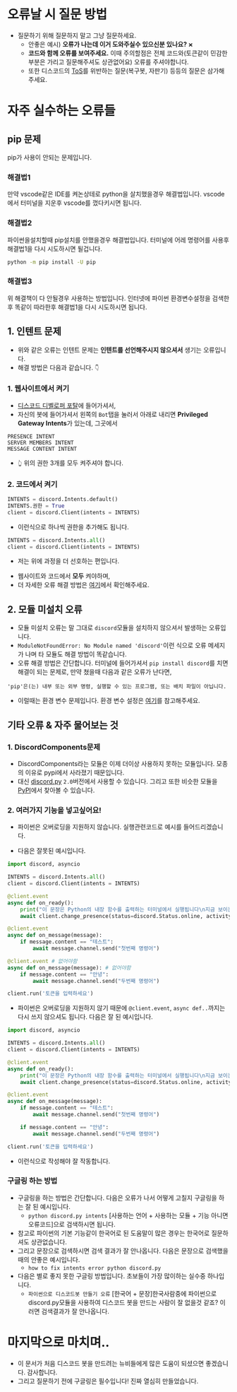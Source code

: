 # 오류날 시 질문 방법
* 질문하기 위해 질문하지 말고 그냥 질문하세요.
  - 안좋은 예시) **오류가 나는데 이거 도와주실수 있으신분 있나요?** `❌`
  - **코드와 함께 오류를 보여주세요.** 이때 주의할점은 전체 코드와(토큰같이 민감한 부분은 가리고 질문해주셔도 상관없어요) 오류를 주셔야합니다.
  - 또한 디스코드의 [ToS](https://discord.com/terms)를 위반하는 질문(복구봇, 자판기) 등등의 질문은 삼가해주세요.

# 자주 실수하는 오류들

## pip 문제
pip가 사용이 안되는 문제입니다.

### 해결법1
만약 vscode같은 IDE를 켜논상테로 python을 살치했을경우 해결법입니다.
vscode에서 터미널을 지운후 vscode를 껐다키시면 됩니다.

### 해결법2
파이썬을설치할때 pip설치를 안했을경우 해결법입니다.
터미널에 어레 명령어를 사용후 해결법1을 다시 시도하시면 될겁니다.
```cmd
python -m pip install -U pip
```

### 해결법3
위 해결책이 다 안될경우 사용하는 방법입니다.
인터넷에 파이썬 환경변수설정을 검색한후 똑같이 따라한후 해결법1을 다시 시도하시면 됩니다.

## 1. 인텐트 문제
  * 위와 같은 오류는 인텐트 문제는 **인텐트를 선언해주시지 않으셔서** 생기는 오류입니다.
  * 해결 방법은 다음과 같습니다. `👇`
  ### 1. 웹사이트에서 켜기
  * [디스코드 디벨로퍼 포탈](https://discord.com/developers/applications)에 들어가셔서,
  * 자신의 봇에 들어가셔서 왼쪽의 `Bot`탭을 눌러서 아래로 내리면 **Privileged Gateway Intents**가 있는데, 그곳에서
  ```
  PRESENCE INTENT
  SERVER MEMBERS INTENT
  MESSAGE CONTENT INTENT
  ```
  * `👆️` 위의 권한 3개를 모두 켜주셔야 합니다.
  ### 2. 코드에서 켜기
  ```py
  INTENTS = discord.Intents.default()
  INTENTS.권한 = True
  client = discord.Client(intents = INTENTS)
  ```
  * 이런식으로 하나씩 권한을 추가해도 됩니다.
  ```py
  INTENTS = discord.Intents.all()
  client = discord.Client(intents = INTENTS)
  ```
  * 저는 위에 과정을 더 선호하는 편입니다.
  - 웹사이트와 코드에서 **모두** 켜야하며,
  - 더 자세한 오류 해결 방법은 [여기](https://discordpy.readthedocs.io/en/stable/intents.html)에서 확인해주세요.
## 2. **모듈 미설치 오류**
  * 모듈 미설치 오류는 말 그대로 `discord`모듈을 설치하지 않으셔서 발생하는 오류입니다.
  * `ModuleNotFoundError: No Module named 'discord'`이런 식으로 오류 메세지가 나며 타 모듈도 해결 방법이 똑같습니다.
  * 오류 해결 방법은 간단합니다. 터미널에 들어가셔서 `pip install discord`를 치면 해결이 되는 문제로, 만약 쳤을때 다음과 같은 오류가 난다면,
  ```
  'pip'은(는) 내부 또는 외부 명령, 실행할 수 있는 프로그램, 또는 배치 파일이 아닙니다.
  ```
  * 이럴때는 환경 변수 문제입니다. 환경 변수 설정은 [여기](https://anys4udoc.readthedocs.io/en/latest/attach/zz-python-install.html)를 참고해주세요.
## 기타 오류 & 자주 물어보는 것
### 1. DiscordComponents문제
  * DiscordComponents라는 모듈은 이제 더이상 사용하지 못하는 모듈입니다. 모종의 이유로 pypi에서 사라졌기 때문입니다.
  * 대신 [discord.py](https://discordpy.readthedocs.io/en/stable) `2.0`버전에서 사용할 수 있습니다. 그리고 또한 비슷한 모듈을 [PyPI](https://pypi.org)에서 찾아볼 수 있습니다.
### 2. 여러가지 기능을 넣고싶어요!
  * 파이썬은 오버로딩을 지원하지 않습니다. 실행관련코드로 예시를 들어드리겠습니다.
  - 다음은 잘못된 예시입니다.
  ```py
  import discord, asyncio

  INTENTS = discord.Intents.all() 
  client = discord.Client(intents = INTENTS)

  @client.event
  async def on_ready():
      print("이 문장은 Python의 내장 함수를 출력하는 터미널에서 실행됩니다\n지금 보이는 것 처럼 말이죠")
      await client.change_presence(status=discord.Status.online, activity=discord.Game("봇의 상태매세지"))

  @client.event
  async def on_message(message):
      if message.content == "테스트":
          await message.channel.send("첫번째 명령어")

  @client.event # 없어야함
  async def on_message(message): # 없어야함
      if message.content == "안녕":
          await message.channel.send("두번째 명령어")

  client.run('토큰을 입력하세요')
  ```
  - 파이썬은 오버로딩을 지원하지 않기 때문에 `@client.event`, `async def..`까지는 다시 쓰지 않으셔도 됩니다. 다음은 잘 된 예시입니다.
  ```py
  import discord, asyncio

  INTENTS = discord.Intents.all() 
  client = discord.Client(intents = INTENTS)

  @client.event
  async def on_ready():
      print("이 문장은 Python의 내장 함수를 출력하는 터미널에서 실행됩니다\n지금 보이는 것 처럼 말이죠")
      await client.change_presence(status=discord.Status.online, activity=discord.Game("봇의 상태매세지"))

  @client.event
  async def on_message(message):
      if message.content == "테스트":
          await message.channel.send("첫번째 명령어")

      if message.content == "안녕":
          await message.channel.send("두번째 명령어")

  client.run('토큰을 입력하세요')
  ```
  * 이런식으로 작성해야 잘 작동합니다.
### 구글링 하는 방법
  * 구글링을 하는 방법은 간단합니다. 다음은 오류가 나서 어떻게 고칠지 구글링을 하는 잘 된 예시입니다.
    - `python discord.py intents` [사용하는 언어 + 사용하는 모듈 + 기능 아니면 오류코드]으로 검색하시면 됩니다.
  * 참고로 파이썬의 기본 기능같이 한국어로 된 도움말이 많은 경우는 한국어로 질문하셔도 상관없습니다.
  * 그리고 문장으로 검색하시면 검색 결과가 잘 안나옵니다. 다음은 문장으로 검색했을때의 안좋은 예시입니다.
    - `how to fix intents error python discord.py`
  * 다음은 별로 좋지 못한 구글링 방법입니다. 초보들이 가장 많이하는 실수중 하나입니다.
    - `파이썬으로 디스코드봇 만들기 오류` [한국어 + 문장]한국사람중에 파이썬으로 discord.py모듈을 사용하여 디스코드 봇을 만드는 사람이 잘 없을것 같죠? 이러면 검색결과가 잘 안나옵니다.
# 마지막으로 마치며..
* 이 문서가 처음 디스코드 봇을 만드려는 뉴비들에게 많은 도움이 되셨으면 좋겠습니다. 감사합니다.
* 그리고 질문하기 전에 구글링은 필수입니다! 진짜 열심히 만들었습니다.
